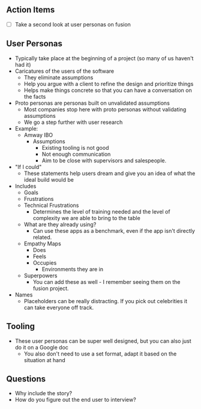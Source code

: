 ## Action Items
- [ ] Take a second look at user personas on fusion

## User Personas
- Typically take place at the beginning of a project (so many of us haven't had it)
- Caricatures of the users of the software
	- They eliminate assumptions
	- Help you argue with a client to refine the design and prioritize things
	- Helps make things concrete so that you can have a conversation on the facts
- Proto personas are personas built on unvalidated assumptions
	- Most companies stop here with proto personas without validating assumptions
	- We go a step further with user research
- Example: 
	- Amway IBO
		- Assumptions
			- Existing tooling is not good
			- Not enough communication
			- Aim to be close with supervisors and salespeople. 
- "If I could"
	- These statements help users dream and give you an idea of what the ideal build would be
- Includes
	- Goals
	- Frustrations
	- Technical Frustrations
		- Determines the level of training needed and the level of complexity we are able to bring to the table
	- What are they already using?
		- Can use these apps as a benchmark, even if the app isn't directly related. 
	- Empathy Maps
		- Does
		- Feels
		- Occupies
			- Environments they are in
	- Superpowers 
		- You can add these as well - I remember seeing them on the fusion project.
- Names
	- Placeholders can be really distracting. If you pick out celebrities it can take everyone off track.


## Tooling
- These user personas can be super well designed, but you can also just do it on a Google doc
	- You also don't need to use a set format, adapt it based on the situation at hand


## Questions
- Why include the story? 
- How do you figure out the end user to interview?

